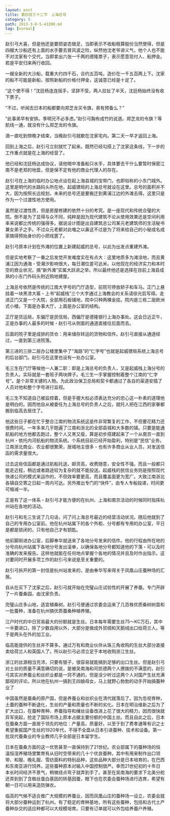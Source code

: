 ```yaml
---
layout: post
title: 第四百三十二节　上海总号
category: 5
path: 2013-3-8-5-43200.md
tag: [normal]
---
```


赵引弓大喜，但是他还是要把姿态做足，当即表示不收船租算股份当然使得，但是四艘大沙船还有上面的水手要去冒风波之险，纵然他沈老爷讲义气，他个人也不能不对沈家有个交代，当即拿出六张一千两的德隆票子，表示愿意现付人、船押金。若是平安归来再行收回。

一艘全新的大沙船，载重大约四千石，合约五百吨，造价在一千五百两上下。沈家的船不可能是新船，按照新船的价格付押金，这诚意已经是十足了。

“这个使不得！”沈廷杨连连摇手，坚辞不受。两人拉扯了半天，沈廷杨始终没有收下票子。

“不过，听闻去日本的船都要向郑芝龙买令旗，弟有预备么？”

“此事弟早有安排。季明兄不必多虑。”赵引弓胸有成竹的说道。郑芝龙的令旗？等航线一通，就没有什么郑芝龙的令旗。

酒一直吃到傍晚才结束，当晚赵引弓就歇在沈家宅内。第二天一早才返回上海。

回到上海之后，赵引弓立刻就忙了起来。既然已经勾搭上了沈家这条线，下一步的工作重点就是在上海的经营了。

他已经和沈廷杨达成协议，请他暗中准备船只水手，具体要去干什么要暂时保密江南不是老郑的地盘，但是保不定有他的商业代理人的存在。

赵引弓在上海的临时办公地点设在起上海县城的宝带门，也即俗称的小东门城外。这里是明代的水路码头所在地，起威镖局的上海总号就设在这里。总号的面积并不大，因为按照长远规划，未来的总号还是要搬迁到黄浦江边的外滩去得。这里只是作为一个过渡性地方使用。

虽然是过渡性质，但是房屋修建的依然十分的考究。是一座现代和传统合璧的大院。倒不是为了显得与众不同，纯粹是因为现代建筑不论从使用效果还是空间利用率来说都比传统的强得多。据说设计图是出自建筑总公司某元老建筑师的生活秘书兼女弟子之手。不过众元老都对此嗤之以鼻这不过是为了将来给自己的小秘成名成家搞得预抬身价的小把戏罢了。

赵引弓原本计划在外滩的位置上新建起威的总号，以此为出发点重建外滩。

但是实地考察了一番之后发觉开发难度实在有点大：这里地质多为滩涂地，而且黄浦江因为通海・受潮汐影响很大，每日潮位差可达米。以他现在的经济实力和本时空的商业状况，搞“新外滩”实属大跃进之举。所以最终他还是选择在目前上海县成熟的小东门外码头附近购地建屋。

上海总号依然是传统的江南大字号的门厅造型，前院可停放轿子和车马。正门上悬挂着一块黑漆大匾・上书“起威栈”三个大字通过上海教会的关系请徐光启写得。走进正门又是一个大院，全部用石板铺地，院中只种两棵金挂。院内是三栋二层欧洲式小楼。下面是办事大厅，上面是办公室的结构。

正厅是货运局，东偏厅是民信局，西偏厅是德隆银行上海办事处。这会日近正午，正是办事的人最多的时候・赵引弓从侧面的通道直接往后面而去。

后面的院子里是成排的货仓：用来储存转运的货物和信件。赵引弓直接从通道经过，一直到第三进院落。

第三进的三排二层办公楼里集中了“海路”的“仁字号”也就是起威镖局系统上海总号的后台部门。赵引弓在这里也设有一处办公室。

毛三生在门厅等候他一人兼二职：即是上海总号的负责人，又是起威栈上海分号的负责人。实际就是一套班子两块牌子。毛三生一手掌握控制着整个江南的“仁字号”。是个非常关键的人物。为此政治保卫总局和契卡都通过了各自的渠道安插了人员对他和整个字号进行监视。

毛三生不知道自己被监控着，但是手握大权必须表达充分的忠心这一朴素的道理他是明白的。因而他自从被委任为上海总号的负责人之后，就托人把在江西的家眷都搬到临高去居住了。

他这些日子都在忙于整合江南的物流系统这是件非常繁复的工作，不但要花精力还很费时间。一年多来几乎跑遍了江南和浙北的全部县城和大多数的镇。只要是能通航船的地方他都去跑过，整个人又黑又瘦，算是初步搭建起来了一个从南京一直到杭州・依托内河航船的物流系统。个系统目前已经开始盈利，特别是“民信”业务。江南浙北商业、农业都很繁荣，居城地主很多・也有许多商业从业人员，对发送信函的需求量很大。

过去这些信函都是通过航船托送，邮资高，收费随意，安全性不强。而且一般都只能走近程，稍远或者路途较为复杂的就不能投送。起威栈的民信业务则是按照现代快递公司的模式来运作的，不但效率要更高，而且覆盖面更为宽广。大致江南浙北各镇自交寄之日起一周内可达。另外推出专门的“快件”，由专人专船投递，时间更可缩减一半。

正是有了这一体系・赵引弓才能方便的在杭州、上海和南京活动的时候同时指挥杭州站在各地的活动。

赵引弓和毛三生说了几句话，问了问上海总号最近的经营活动状况。随后他就到了自己的专用办公室前。他在杭州站属下的各个外柜、分号都有专用的办公室，平日是都是锁闭的，只有他自己才有钥匙。

他前脚刚进办公室，后脚奉华就送来了各地分号发来的信件。他的行程由所在地的分号向杭州站属下各地分号发出滚单，以确保各地分号都知道他的下落・可以及时准确的发来报告。这样他就能在任何地点掌握个各地的情况并且及时作出指示。这对要同时开展多项工作的赵引弓来说是至关重要的。

赵引弓拆开的第一封信是杭州站发来的，是由奉华写来得关于凤凰山庄蚕种场的汇报。

自从在买下了沈家之后，赵引弓就开始在完璧山庄试验性的开展了养蚕。专门开辟了一片蚕桑园，由沈家负责。

完璧山庄多山地，适宜植桑树。赵引弓便通过农委会运来了几百株优质桑树树苗和一批蚕种，准备在杭州搞优质蚕桑种植养殖。

江户时代的中日贸易最大的份额就是生丝。日本每年需要生丝75～KC万石，其中一半要进口，除了少数自用以外，大部分是做成外贸绸和天鹅绒出口给荷兰人。等于是两头在外的加工业。

临高能提供的生丝并不算多。通过万有和商业伙伴从珠三角收购的生丝大部分直接卖给荷兰人和英国人了。所以赵引弓必须立足于本地收购浙江生丝。

浙江的丝源相当充沛，只要有银子，很容易就能搞到足够的出口生丝。但是赵引弓对土丝的质量不满意确切的说，是被吴南海和司凯德两个人撩拨的不满意的，赵引弓其实对养蚕业和丝织业都是一窍不通的，但是没少听过这两个人对国产生丝充满鄙视的评论。所以他在杭州一搞到王四娘母女，马上就野心勃勃的动手开始搞蚕种业了

中国虽然是蚕桑的原产国，但是养蚕业和丝织业在清代就落后了。因为忽视育种，土蚕的蚕种不断退化，生丝的产量和质量也不断的劣化。日本在明治维新之后为了扩大出口，在蚕种育种、养蚕指导和缫丝设备改进上花了很大的精力，因而很快就异军突起，抢走了国际市场上原本占据主要份额的中国土丝。而且自此之后，日本在蚕桑方面一直居于领先的地位：产量高，质量好。以至于到了费孝通等有识之士希望重振国产生丝的1920年代，不得不全盘从日本引进蚕种、技术和设备。第一批现代蚕桑业的专业教师几乎全部是日本留学生。

日本在蚕桑方面的这一优势甚至一直保持到了21世纪。农业部属下的蚕种场的恒温恒湿养殖场里繁育有从旧时空带来的几十个优良蚕种。其中有用来制作出口领带、和服、晚礼服、雪纺面料的特别品种，这些品种大部分是日本培育的，在巴西和东南亚进行饲养。这些蚕种原本对输入中国控制很严。幸而21世纪初的十年日本长时间经济不景气，稍微绕点弯子就弄到手了。甚至在吴南海的要求下北美分舵还弄到到了含蜘丝蛋白基因的转基因蚕，眼下也在农委会蚕种场进行选育，希望有朝一日可以用来造防弹衣。

临高的气候不适合推广大规模的养蚕业，因而凤凰山庄的蚕种场一设立，农委会就将大部分蚕种运到了杭州。有了稳定的育种基地，所有这些蚕种，包括和古代土产蚕种杂交的适应种都可以大规模培育。只要有订单就可以外包给养蚕户养殖。
